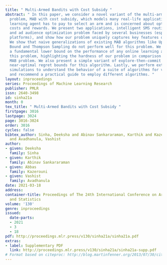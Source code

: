 ```yaml
---
title: " Multi-Armed Bandits with Cost Subsidy "
abstract: " In this paper, we consider a novel variant of the multi-armed bandit (MAB)
  problem, MAB with cost subsidy, which models many real-life applications where the
  learning agent has to pay to select an arm and is concerned about optimizing cumulative
  costs and rewards. We present two applications, intelligent SMS routing problem
  and ad audience optimization problem faced by several businesses (especially online
  platforms), and show how our problem uniquely captures key features of these applications.
  We show that naive generalizations of existing MAB algorithms like Upper Confidence
  Bound and Thompson Sampling do not perform well for this problem. We then establish
  a fundamental lower bound on the performance of any online learning algorithm for
  this problem, highlighting the hardness of our problem in comparison to the classical
  MAB problem. We also present a simple variant of explore-then-commit and establish
  near-optimal regret bounds for this algorithm. Lastly, we perform extensive numerical
  simulations to understand the behavior of a suite of algorithms for various instances
  and recommend a practical guide to employ different algorithms. "
layout: inproceedings
series: Proceedings of Machine Learning Research
publisher: PMLR
issn: 2640-3498
id: sinha21a
month: 0
tex_title: " Multi-Armed Bandits with Cost Subsidy "
firstpage: 3016
lastpage: 3024
page: 3016-3024
order: 3016
cycles: false
bibtex_author: Sinha, Deeksha and Abinav Sankararaman, Karthik and Kazerouni, Abbas
  and Avadhanula, Vashist
author:
- given: Deeksha
  family: Sinha
- given: Karthik
  family: Abinav Sankararaman
- given: Abbas
  family: Kazerouni
- given: Vashist
  family: Avadhanula
date: 2021-03-18
address:
container-title: Proceedings of The 24th International Conference on Artificial Intelligence
  and Statistics
volume: '130'
genre: inproceedings
issued:
  date-parts:
  - 2021
  - 3
  - 18
pdf: http://proceedings.mlr.press/v130/sinha21a/sinha21a.pdf
extras:
- label: Supplementary PDF
  link: http://proceedings.mlr.press/v130/sinha21a/sinha21a-supp.pdf
# Format based on citeproc: http://blog.martinfenner.org/2013/07/30/citeproc-yaml-for-bibliographies/
---
```

